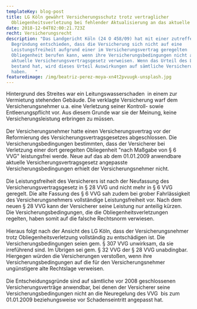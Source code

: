 ```yaml
---
templateKey: blog-post
title: LG Köln gewährt Versicherungsschutz trotz vertraglicher
  Obliegenheitsverletzung bei fehlender Aktualisierung an das aktuelle VVG
date: 2018-12-04T02:00:21.723Z
recht: Versicherungsrecht
description: "Das Landgericht Köln (24 O 458/09) hat mit einer zutreffenden
  Begründung entschieden, dass die Versicherung sich nicht auf eine
  Leistungsfreiheit aufgrund einer im Versicherungsvertrag geregelten
  Obliegenheit berufen kann, wenn ihre Versicherungsbedingungen nicht auf das
  aktuelle Versicherungsvertragsgesetz verweisen. Wenn das Urteil des LG Köln
  bestand hat, wird dieses Urteil Auswirkungen auf sämtliche Versicherungszweige
  haben.   "
featuredimage: /img/beatriz-perez-moya-xn4t2pvuugk-unsplash.jpg
---
```

Hintergrund des Streites war ein Leitungswasserschaden  in einem zur Vermietung stehenden Gebäude. Die verklagte Versicherung warf dem Versicherungsnehmer u.a. eine Verletzung seiner Kontroll- sowie Entleerungspflicht vor. Aus diesem Grunde war sie der Meinung, keine Versicherungsleistung erbringen zu müssen.\
\
Der Versicherungsnehmer hatte einen Versicherungsvertrag vor der Reformierung des Versicherungsvertragsgesetzes abgeschlossen. Die Versicherungsbedingungen bestimmten, dass der Versicherer bei Verletzung einer dort geregelten Obliegenheit "nach Maßgabe von § 6 VVG" leistungsfrei werde. Neue auf das ab dem 01.01.2009 anwendbare aktuelle Versicherungsvertragsgesetz angepasste Versicherungsbedingungen erhielt der Versicherungsnehmer nicht.\
\
Die Leistungsfreiheit des Versicherers ist nach der Neufassung des Versicherungsvertragsgesetz in § 28 VVG und nicht mehr in § 6 VVG geregelt. Die alte Fassung des § 6 VVG sah zudem bei grober Fahrlässigkeit des Versicherungsnehmers vollständige Leistungsfreiheit vor. Nach dem neuen § 28 VVG kann der Versicherer seine Leistung nur anteilig kürzen. Die Versicherungsbedingungen, die die Obliegenheitsverletzungen regelten, haben somit auf die falsche Rechtsnorm verwiesen.\
\
Hieraus folgt nach der Ansicht des LG Köln, dass der Versicherungsnehmer trotz Obliegenheitsverletzung vollständig zu entschädigen ist. Die Versicherungsbedingungen seien gem. § 307 VVG unwirksam, da sie irreführend sind. Im Übrigen sei gem. § 32 VVG der § 28 VVG unabdingbar. Hiergegen würden die Versicherungen verstoßen, wenn ihre Versicherungsbedingungen auf die für den Versicherungsnehmer ungünstigere alte Rechtslage verweisen.\
\
Die Entscheidungsgründe sind auf sämtliche vor 2008 geschlossenen Versicherungsverträge anwendbar, bei denen der Versicherer seine Versicherungsbedingungen nicht an die Neuregelung des VVG  bis zum 01.01.2009 beziehungsweise vor Schadenseintritt angepasst hat.